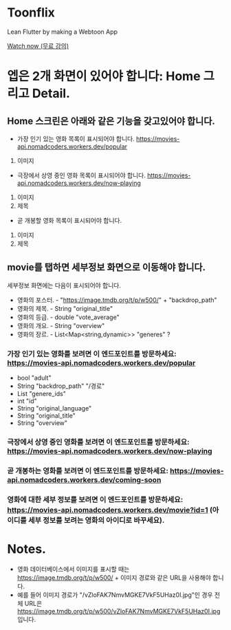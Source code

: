 # Toonflix

Lean Flutter by making a Webtoon App

[Watch now (무료 강의)](https://nomadcoders.co/flutter-for-beginners)


# 엡은 2개 화면이 있어야 합니다: Home 그리고 Detail.

## Home 스크린은 아래와 같은 기능을 갖고있어야 합니다.
* 가장 인기 있는 영화 목록이 표시되어야 합니다. https://movies-api.nomadcoders.workers.dev/popular

1. 이미지

* 극장에서 상영 중인 영화 목록이 표시되어야 합니다. https://movies-api.nomadcoders.workers.dev/now-playing

1. 이미지
2. 제목

* 곧 개봉할 영화 목록이 표시되어야 합니다.

1. 이미지
2. 제목

## movie를 탭하면 세부정보 화면으로 이동해야 합니다.
세부정보 화면에는 다음이 표시되어야 합니다.
* 영화의 포스터. -  "https://image.tmdb.org/t/p/w500/" + "backdrop_path"
* 영화의 제목. - String "original_title"
* 영화의 등급. - double "vote_average"
* 영화의 개요. - String "overview"
* 영화의 장르. - List<Map<string,dynamic>> "generes" ?

### 가장 인기 있는 영화를 보려면 이 엔드포인트를 방문하세요: https://movies-api.nomadcoders.workers.dev/popular

* bool "adult"
* String "backdrop_path" "/경로"
* List<int> "genere_ids"
* int "id"
* String "original_language"
* String "original_title"
* String "overview"

### 극장에서 상영 중인 영화를 보려면 이 엔드포인트를 방문하세요: https://movies-api.nomadcoders.workers.dev/now-playing

### 곧 개봉하는 영화를 보려면 이 엔드포인트를 방문하세요: https://movies-api.nomadcoders.workers.dev/coming-soon

### 영화에 대한 세부 정보를 보려면 이 엔드포인트를 방문하세요: https://movies-api.nomadcoders.workers.dev/movie?id=1 (아이디를 세부 정보를 보려는 영화의 아이디로 바꾸세요).

# Notes.
* 영화 데이터베이스에서 이미지를 표시할 때는 https://image.tmdb.org/t/p/w500/ + 이미지 경로와 같은 URL을 사용해야 합니다.
* 예를 들어 이미지 경로가 "/vZloFAK7NmvMGKE7VkF5UHaz0I.jpg"인 경우 전체 URL은 https://image.tmdb.org/t/p/w500/vZloFAK7NmvMGKE7VkF5UHaz0I.jpg 입니다.
